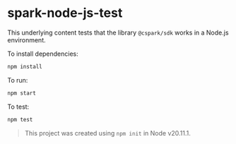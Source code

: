 # spark-node-js-test

This underlying content tests that the library `@cspark/sdk` works in a Node.js
environment.

To install dependencies:

```bash
npm install
```

To run:

```bash
npm start
```

To test:

```bash
npm test
```

> This project was created using `npm init` in Node v20.11.1.
